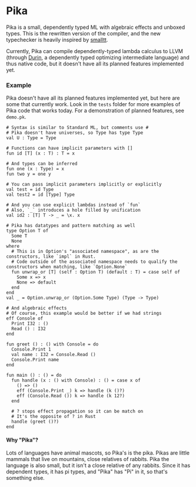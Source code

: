 # Pika
Pika is a small, dependently typed ML with algebraic effects and unboxed types.
This is the rewritten version of the compiler, and the new typechecker is heavily inspired by [smalltt](https://github.com/AndrasKovacs/smalltt).

Currently, Pika can compile dependently-typed lambda calculus to LLVM (through [Durin](https://github.com/tolziplohu/durin), a dependently typed optimizing intermediate language) and thus native code, but it doesn't have all its planned features implemented yet.

### Example
Pika doesn't have all its planned features implemented yet, but here are some that currently work.
Look in the `tests` folder for more examples of Pika code that works today.
For a demonstration of planned features, see `demo.pk`.
```
# Syntax is similar to Standard ML, but comments use #
# Pika doesn't have universes, so Type has type Type
val U : Type = Type

# Functions can have implicit parameters with []
fun id [T] (x : T) : T = x

# And types can be inferred
fun one (x : Type) = x
fun two y = one y

# You can pass implicit parameters implicitly or explicitly
val test = id Type
val test2 = id [Type] Type

# And you can use explicit lambdas instead of `fun`
# Also, `_` introduces a hole filled by unification
val id2 : [T] T -> _ = \x. x

# Pika has datatypes and pattern matching as well
type Option T of
  Some T
  None
where
  # This is in Option's "associated namespace", as are the constructors, like `impl` in Rust.
  # Code outside of the associated namespace needs to qualify the constructors when matching, like `Option.None`
  fun unwrap_or [T] (self : Option T) (default : T) = case self of
    Some x => x
    None => default
  end
end
val _ = Option.unwrap_or (Option.Some Type) (Type -> Type)

# And algebraic effects
# Of course, this example would be better if we had strings
eff Console of
  Print I32 : ()
  Read () : I32
end

fun greet () : () with Console = do
  Console.Print 1
  val name : I32 = Console.Read ()
  Console.Print name
end

fun main () : () = do
  fun handle (x : () with Console) : () = case x of
    () => ()
    eff (Console.Print _) k => handle (k ()?)
    eff (Console.Read ()) k => handle (k 12?)
  end

  # ? stops effect propagation so it can be match on
  # It's the opposite of ? in Rust
  handle (greet ()?)
end
```

#### Why "Pika"?
Lots of languages have animal mascots, so Pika's is the pika.
Pikas are little mammals that live on mountains, close relatives of rabbits.
Pika the language is also small, but it isn't a close relative of any rabbits.
Since it has dependent types, it has pi types, and "Pika" has "Pi" in it, so that's something else.
